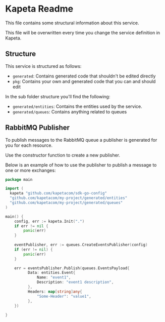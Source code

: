 # Kapeta Readme
This file contains some structural information about this service.

This file will be overwritten every time you change the service definition in Kapeta.

## Structure
This service is structured as follows:
* ```generated```: Contains generated code that shouldn't be edited directly
* ```pkg```: Contains your own and generated code that you can and should edit

In the sub folder structure you'll find the following:
* ```generated/entities```: Contains the entities used by the service.
* ```generated/queues```: Contains anything related to queues

## RabbitMQ Publisher
To publish messages to the RabbitMQ queue a publisher is generated for you for each resource. 

Use the constructor function to create a new publisher. 

Below is an example of how to use the publisher to publish a message to one or more exchanges:
```go
package main

import (
  kapeta "github.com/kapetacom/sdk-go-config"
  "github.com/kapetacom/my-project/generated/entities"
  "github.com/kapetacom/my-project/generated/queues"
)

main() {
	config, err := kapeta.Init(".")
    if err != nil {
        panic(err)
    }
	
    eventPublisher, err := queues.CreateEventsPublisher(config)
	if (err != nil) {
        panic(err)
    }

    err = eventsPublisher.Publish(queues.EventsPayload{
          Data: entities.Event{
              Name: "event1",
              Description: "event1 description",
          },
          Headers: map[string]any{
              "Some-Header": "value1",
          },
    })
	
}
```

